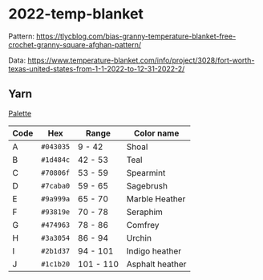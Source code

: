 # 2022-temp-blanket

Pattern: https://tlycblog.com/bias-granny-temperature-blanket-free-crochet-granny-square-afghan-pattern/

Data: https://www.temperature-blanket.com/info/project/3028/fort-worth-texas-united-states-from-1-1-2022-to-12-31-2022-2/

## Yarn

[Palette](https://www.crochet.com/yarn/palette/c/5420132)

| Code | Hex | Range | Color name |
|------|-----|-------|------------|
| A | `#043035` | 9 - 42 | Shoal |
| B | `#1d484c` | 42 - 53 | Teal |
| C | `#70806f` | 53 - 59 | Spearmint |
| D | `#7caba0` | 59 - 65 | Sagebrush |
| E | `#9a999a` | 65 - 70 | Marble Heather |
| F | `#93819e` | 70 - 78 | Seraphim |
| G | `#474963` | 78 - 86 | Comfrey |
| H | `#3a3054` | 86 - 94 | Urchin |
| I | `#2b1d37` | 94 - 101 | Indigo heather |
| J | `#1c1b20` | 101 - 110 | Asphalt heather |
